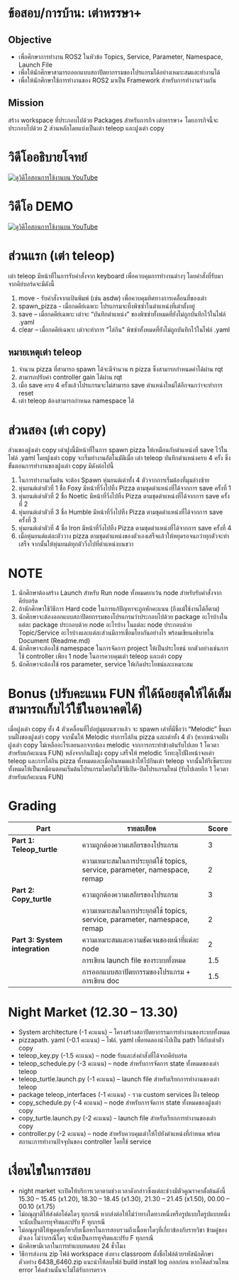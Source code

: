 # ข้อสอบ/การบ้าน: เต่าหรรษา+


## Objective
- เพื่อศึกษาการทำงาน ROS2 ในหัวข้อ Topics, Service, Parameter, Namespace, Launch File
- เพื่อให้นักศึกษาสามารถออกแบบสถาปัตยากรรมของโปรแกรมได้อย่างเหมาะสมและทำงานได้
- เพื่อให้นักศึกษาใช้การทำงานของ ROS2 มาเป็น Framework สำหรับการทำงานร่วมกัน


## Mission
สร้าง workspace ที่ประกอบไปด้วย Packages สำหรับภารกิจ เต่าหรรษา+ โดยภารกิจนี้จะประกอบไปด้วย 2 ส่วนหลักโดยแบ่งเป็นเต่า teleop และฝูงเต่า copy

# วิดีโออธิบายโจทย์
[![ดูวิดีโอสอนการใช้งานบน YouTube](https://img.youtube.com/vi/scFCUJuSWQ0/0.jpg)](https://www.youtube.com/watch?v=scFCUJuSWQ0)

# วิดีโอ DEMO
[![ดูวิดีโอสอนการใช้งานบน YouTube](https://img.youtube.com/vi/scFCUJuSWQ0/0.jpg)](https://www.youtube.com/watch?v=scFCUJuSWQ0)

# ส่วนแรก (เต่า teleop)
เต่า teleop มีหน้าที่ในการรับคำสั่งจาก keyboard เพื่อควบคุมการทำงานต่างๆ โดยคำสั่งที่รับมาจากคีย์บอร์ดจะมีดังนี้
1. move - รับคำสั่งจากแป้นพิมพ์ (เช่น asdw) เพื่อควบคุมทิศทางการเคลื่อนที่ของเต่า
2. spawn_pizza - เมื่อกดคีย์เฉพาะ โปรแกรมจะทิ้งพิซซ่าในตำแหน่งที่เต่าตั้งอยู่
3. save – เมื่อกดคีย์เฉพาะ เต่าจะ “บันทึกตำแหน่ง” ของพิซซ่าทั้งหมดที่ยังไม่ถูกบันทึกไว้ในไฟล์ .yaml
4. clear – เมื่อกดคีย์เฉพาะ เต่าจะทำการ "ไล่กิน" พิซซ่าทั้งหมดที่ยังไม่ถูกบันทึกไว้ในไฟล์ .yaml

## หมายเหตุเต่า teleop
1.	จำนวน pizza ที่สามารถ spawn ได้จะมีจำนวน n pizza ซึ่งสามารถกำหนดค่าได้ผ่าน rqt
2.	สามารถปรับค่า controller gain ได้ผ่าน rqt
3.	เมื่อ save ครบ 4 ครั้งแล้วโปรแกรมจะไม่สามารถ save ตำแหน่งใหม่ได้อีกจนกว่าจะทำการ reset
4.	เต่า teleop ต้องสามารถกำหนด namespace ได้

# ส่วนสอง (เต่า copy)
ส่วนของฝูงเต่า copy เต่าฝูงนี้มีหน้าที่ในการ spawn pizza ให้เหมือนกับตำแหน่งที่ save ไว้ในไฟล์ .yaml โดยฝูงเต่า copy จะเริ่มทำงานอัตโนมัติเมื่อ เต่า teleop บันทึกตำแหน่งครบ 4 ครั้ง ซึ่งขั้นตอนการทำงานของฝูงเต่า copy มีดังต่อไปนี้
1.	ในการทำงานเริ่มต้น จะต้อง Spawn หุ่นยนต์เต่าทั้ง 4 ตัวจากการเริ่มต้องที่มุมล่างซ้าย
2.	หุ่นยนต์เต่าตัวที่ 1 ชื่อ Foxy มีหน้าที่วิ่งไปทิ้ง Pizza ตามชุดตำแหน่งที่ได้จากการ save ครั้งที่ 1
3.	หุ่นยนต์เต่าตัวที่ 2 ชื่อ Noetic มีหน้าที่วิ่งไปทิ้ง Pizza ตามชุดตำแหน่งที่ได้จากการ save ครั้งที่ 2
4.	หุ่นยนต์เต่าตัวที่ 3 ชื่อ Humble มีหน้าที่วิ่งไปทิ้ง Pizza ตามชุดตำแหน่งที่ได้จากการ save ครั้งที่ 3
5.	หุ่นยนต์เต่าตัวที่ 4 ชื่อ Iron มีหน้าที่วิ่งไปทิ้ง Pizza ตามชุดตำแหน่งที่ได้จากการ save ครั้งที่ 4
6.	เมื่อหุ่นยนต์แต่ละตัววาง pizza ตามชุดตำแหน่งของตัวเองเสร็จแล้วให้หยุดรอจนกว่าทุกตัวจะทำเสร็จ จากนั้นให้หุ่นยนต์ทุกตัววิ่งไปที่ตำแหน่งบนขวา

# NOTE
1.	นักศึกษาต้องสร้าง Launch สำหรับ Run node ทั้งหมดยกเว้น node สำหรับรับคำสั่งจากคีย์บอร์ด
2.	ถ้านักศึกษาใช้วิธีการ Hard code ในการแก้ปัญหาจะถูกหักคะแนน (ถึงแม้ใช้งานได้ก็ตาม)
3.	นักศึกษาจะต้องออกแบบสถาปัตยกรรมของโปรแกรมว่าประกอบไปด้วย package อะไรบ้างในแต่ละ package ประกอบด้วย node อะไรบ้าง ในแต่ละ node ประกอบด้วย Topic/Service อะไรบ้างและแต่ละส่วนมีการเชื่อมโยงกันอย่างไร พร้อมเขียนอธิบายใน Document (Readme.md)
4.	นักศึกษาจะต้องใช้ namespace ในการจัดการ project ให้เป็นประโยชน์ ยกตัวอย่างเช่นการใช้ controller เพียง 1 node ในการควบคุมเต่า teleop และเต่า copy
5.	นักศึกษาจะต้องใช้ ros parameter, service ให้เกิดประโยชน์และเหมาะสม

# Bonus (ปรับคะแนน FUN ที่ได้น้อยสุดให้ได้เต็มสามารถเก็บไว้ใช้ในอนาคตได้)
เมื่อฝูงเต่า copy ทั้ง 4 ตัวเคลื่อนที่ไปอยู่มุมบนขวาแล้ว จะ spawn เต่าที่มีชื่อว่า “Melodic” ขึ้นมาบนฝั่งของฝูงเต่า copy จากนั้นให้ Melodic ทำการไล่กิน pizza และเต่าทั้ง 4 ตัว (หากหน้าจอฝั่งฝูงเต่า copy ไม่เหลืออะไรเลยนอกจากน้อง melodic จากการกระทำข้างต้นรับไปเลย 1 โควตาสำหรับแก้คะแนน FUN) หลังจากกินฝั่งฝูง copy เสร็จให้ melodic วิ่งทะลุไปฝั่งหน้าจอเต่า teleop และการไล่กิน pizza ทั้งหมดและเมื่อกินหมดแล้วให้ไปกินเต่า teleop จากนั้นให้รีเซ็ตระบบทั้งหมดให้เป็นเหมือนตอนเริ่มต้นโปรแกรมโดยไม่ใช้วิธีเปิด-ปิดโปรแกรมใหม่ (รับไปเลยอีก 1 โควตาสำหรับแก้คะแนน FUN)

# Grading
| **Part**                         | **รายละเอียด**                                                                                       | **Score** |
|-----------------------------------|------------------------------------------------------------------------------------------------------|-----------|
| **Part 1: Teleop_turtle**         | ความถูกต้องความเสถียรของโปรแกรม                                                                     | 3         |
|                                   | ความเหมาะสมในการประยุกต์ใช้ topics, service, parameter, namespace, remap                             | 2         |
| **Part 2: Copy_turtle**           | ความถูกต้องความเสถียรของโปรแกรม                                                                     | 3         |
|                                   | ความเหมาะสมในการประยุกต์ใช้ topics, service, parameter, namespace, remap                             | 2         |
| **Part 3: System integration**    | ความเหมาะสมและความชัดเจนของหน้าที่แต่ละ node                                                       | 2         |
|                                   | การเขียน launch file ของระบบทั้งหมด                                                                  | 1.5       |
|                                   | การออกแบบสถาปัตยกรรมของโปรแกรม + การเขียน doc                                                       | 1.5       |

# Night Market (12.30 – 13.30)

- System architecture (-1 คะแนน) – โครงสร้างสถาปัตยากรรมการทำงานของระบบทั้งหมด
- pizzapath. yaml (-0.1 คะแนน) – ไฟล์. yaml เพื่อทดลองนำไปเป็น path ให้กับเต่าตัว copy
- teleop_key.py (-1.5 คะแนน) – node รับและส่งคำสั่งที่ได้จากคีย์บอร์ด
- teleop_schedule.py (-3 คะแนน) – node สำหรับการจัดการ state ทั้งหมดของเต่า teleop
- teleop_turtle.launch.py (-1 คะแนน) – launch file สำหรับเรียกการทำงานของเต่า teleop
- package teleop_interfaces (-1 คะแนน) - รวม custom services ฝั่ง teleop
- copy_schedule.py (-4 คะแนน) – node สำหรับการจัดการ state ทั้งหมดของฝูงเต่า copy
- copy_turtle.launch.py (-2 คะแนน) - launch file สำหรับเรียกการทำงานของเต่า copy
- controller.py (-2 คะแนน) – node สำหรับควบคุมเต่าให้ไปยังตำแหน่งที่กำหนด พร้อมสถานะการทำงานปัจจุบันของ controller โดยใช้ service

# เงื่อนไขในการสอบ
- night market จะเปิดให้บริการเวลาตามช่วงเวลาดังกล่าวซึ่งแต่ละช่วงมีตัวคูณราคาตั้งต้นดังนี้ 15.30 – 15.45 (x1.20), 18.30 – 18.45 (x1.30), 21.30 – 21.45 (x1.50), 00.00 – 00.10 (x1.75)
- ไม่อณุญาติให้ส่งต่อโค้ดใดๆ ทุกกรณี หากส่งต่อให้ไม่ว่าทางใดทางหนึ่งหรือรูปแบบใดรูปแบบหนึ่งจะนับเป็นการทุจริตและปรับ F ทุกกรณี
- ไม่อณุญาติให้พูดคุยเกี่ยวกับเนื้อหาในการสอบรวมถึงเนื้อหาใดๆที่เกี่ยวข้องกับรายวิชา ข้ามคู่ของตัวเอง ไม่ว่ากรณีใดๆ จะนับเป็นการทุจริตและปรับ F ทุกกรณี
- นักศึกษามีเวลาในการทำแบบทดสอบ 24 ชั่วโมง
- วิธีการส่งงาน zip ไฟล์ workspace ส่งทาง classroom ตั้งชื่อไฟล์ด้วยรหัสนักศึกษา ตัวอย่าง 6438_6460.zip แนะนำให้ลบไฟล์ build install log ออกก่อน หากโค้ดส่วนไหน error โค้ดส่วนนั้นจะไม่ได้รับการตรวจ 

